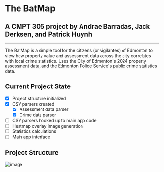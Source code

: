 # The BatMap
## A CMPT 305 project by Andrae Barradas, Jack Derksen, and Patrick Huynh

---

The BatMap is a simple tool for the citizens (or vigilantes) of Edmonton to view how property value and assessment data 
across the city correlates with local crime statistics. Uses the City of Edmonton's 2024 property assessment data, and
the Edmonton Police Service's public crime statistics data.


## Current Project State
- [x] Project structure initialized
- [x] CSV parsers created
  - [x] Assessment data parser
  - [x] Crime data parser
- [ ] CSV parsers hooked up to main app code
- [ ] Heatmap overlay image generation
- [ ] Statistics calculations
- [ ] Main app interface 

## Project Structure

![image](https://github.com/user-attachments/assets/0924ae9c-821e-4c93-88c8-6f3b142260d6)
